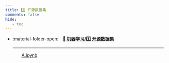 ```yaml
---
title: 1️⃣ 开源数据集
comments: false
hide:
   - toc
---
```


<div class="grid cards index-info" markdown>

-   :material-folder-open:&emsp;__[👺 机器学习/1️⃣ 开源数据集](./index.md)__

	---

	&emsp;&emsp;[A.ipynb](./A.ipynb)

</div>